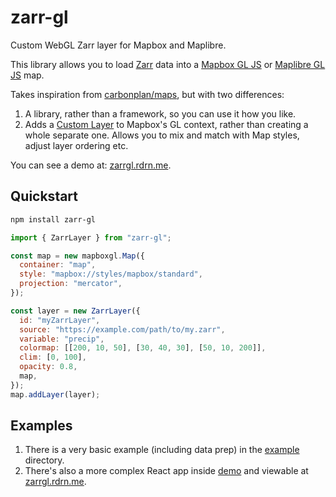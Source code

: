 # zarr-gl

Custom WebGL Zarr layer for Mapbox and Maplibre.

This library allows you to load [Zarr](https://zarr.dev/) data into a [Mapbox GL JS](https://docs.mapbox.com/mapbox-gl-js/guides/) or [Maplibre GL JS](https://maplibre.org/maplibre-gl-js/docs/) map.

Takes inspiration from [carbonplan/maps](https://github.com/carbonplan/maps), but with two differences:
1. A library, rather than a framework, so you can use it how you like.
2. Adds a [Custom Layer](https://docs.mapbox.com/mapbox-gl-js/api/properties/#customlayerinterface) to Mapbox's GL context, rather than creating a whole separate one. Allows you to mix and match with Map styles, adjust layer ordering etc.

You can see a demo at: [zarrgl.rdrn.me](http://zarrgl.rdrn.me).

## Quickstart
```bash
npm install zarr-gl
```

```js
import { ZarrLayer } from "zarr-gl";

const map = new mapboxgl.Map({
  container: "map",
  style: "mapbox://styles/mapbox/standard",
  projection: "mercator",
});

const layer = new ZarrLayer({
  id: "myZarrLayer",
  source: "https://example.com/path/to/my.zarr",
  variable: "precip",
  colormap: [[200, 10, 50], [30, 40, 30], [50, 10, 200]],
  clim: [0, 100],
  opacity: 0.8,
  map,
});
map.addLayer(layer);
```

## Examples
1. There is a very basic example (including data prep) in the [example](./example) directory.
2. There's also a more complex React app inside [demo](./demo) and viewable at [zarrgl.rdrn.me](http://zarrgl.rdrn.me).
